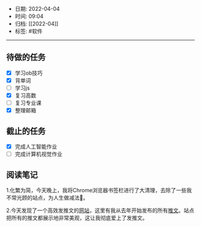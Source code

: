 - 日期: 2022-04-04
- 时间: 09:04
- 归档: [[2022-04]]
- 标签: #软件
---

## 待做的任务

- [x] 学习ob技巧
- [x] 背单词
- [ ] 学习js
- [x] 复习高数
- [ ] 复习专业课
- [x] 整理邮箱

## 截止的任务

- [x] 完成人工智能作业
- [ ] 完成计算机视觉作业

## 阅读笔记

1.化繁为简，今天晚上，我将Chrome浏览器书签栏进行了大清理，去除了一些我不常光顾的站点，为人生做减法💪。

2.今天发现了一个高效发推文的[网站](https://typefully.com)，这里有我从去年开始发布的所有[推文](https://typefully.com/jaya0455)。站点把所有的推文都展示地非常美观，这让我彻底爱上了发推文。

